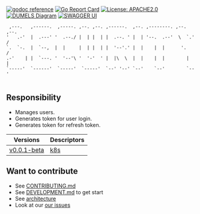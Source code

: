 [![godoc reference](https://img.shields.io/badge/godoc-reference-blue.svg)](https://pkg.go.dev/github.com/klovercloud-ci-cd/security)
[![Go Report Card](https://goreportcard.com/badge/github.com/klovercloud-ci-cd/security)](https://goreportcard.com/report/github.com/klovercloud-ci-cd/security)
[![License: APACHE2.0](https://img.shields.io/badge/License-apache2.0-green.svg)](https://opensource.org/licenses/Apache-2.0)
[![DUMELS Diagram](https://www.dumels.com/api/v1/badge/98006665-edfa-4fd4-8c97-ffe0b5ff991b)](https://www.dumels.com/diagram/98006665-edfa-4fd4-8c97-ffe0b5ff991b)
[![SWAGGER UI](https://img.shields.io/badge/swagger-api-green)](https://klovercloud-ci-cd.github.io/security/)

```
 ,---.   ,------.  ,-----. ,--. ,--. ,------.  ,--. ,--------. ,--.   ,--. 
'   .-'  |  .---' '  .--./ |  | |  | |  .--. ' |  | '--.  .--'  \  `.'  /  
`.  `-.  |  `--,  |  |     |  | |  | |  '--'.' |  |    |  |      '.    /   
.-'    | |  `---. '  '--'\ '  '-'  ' |  |\  \  |  |    |  |        |  |    
`-----'  `------'  `-----'  `-----'  `--' '--' `--'    `--'        `--'    
                                                                                      
```


## Responsibility

- Manages users.
- Generates token for user login.
- Generates token for refresh token.

| Versions | Descriptors  |
|----------|-------------|
| [v0.0.1-beta](https://github.com/klovercloud-ci-cd/security/releases/tag/v0.0.1-beta) | [k8s](k8s/v0.0.1-beta) |


## Want to contribute

- See [CONTRIBUTING.md](https://github.com/klovercloud-ci-cd/core-engine/blob/master/markdownfiles/CONTRIBUTING.md)
- See [DEVELOPMENT.md](https://github.com/klovercloud-ci-cd/core-engine/blob/master/markdownfiles/DEVELOPMENT.md) to get start
- See [architecture](https://github.com/klovercloud-ci-cd/architecture/blob/master/README.md)
- Look at our
  [our issues](https://github.com/klovercloud-ci-cd/security/issues)